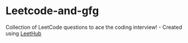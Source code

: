 # Leetcode-and-gfg
Collection of LeetCode questions to ace the coding interview! - Created using [LeetHub](https://github.com/QasimWani/LeetHub)
